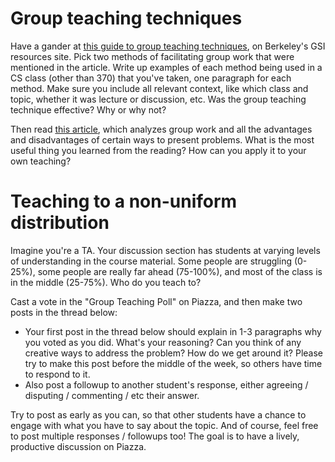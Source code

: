 # Group teaching techniques

Have a gander at [this guide to group teaching techniques](http://gsi.berkeley.edu/gsi-guide-contents/discussion-intro/group-techniques/), on Berkeley's GSI resources site. Pick two methods of facilitating group work that were mentioned in the article. Write up examples of each method being used in a CS class (other than 370) that you've taken, one paragraph for each method. Make sure you include all relevant context, like which class and topic, whether it was lecture or discussion, etc. Was the group teaching technique effective? Why or why not?

Then read [this article](http://gsi.berkeley.edu/gsi-guide-contents/discussion-intro/group-guidelines/), which analyzes group work and all the advantages and disadvantages of certain ways to present problems. What is the most useful thing you learned from the reading? How can you apply it to your own teaching?

# Teaching to a non-uniform distribution

Imagine you're a TA. Your discussion section has students at varying levels of understanding in the course material. Some people are struggling (0-25%), some people are really far ahead (75-100%), and most of the class is in the middle (25-75%). Who do you teach to?

Cast a vote in the "Group Teaching Poll" on Piazza, and then make two posts in the thread below:

* Your first post in the thread below should explain in 1-3 paragraphs why you voted as you did. What's your reasoning? Can you think of any creative ways to address the problem? How do we get around it? Please try to make this post before the middle of the week, so others have time to respond to it.
* Also post a followup to another student's response, either agreeing / disputing / commenting / etc their answer.

Try to post as early as you can, so that other students have a chance to engage with what you have to say about the topic. And of course, feel free to post multiple responses / followups too! The goal is to have a lively, productive discussion on Piazza.